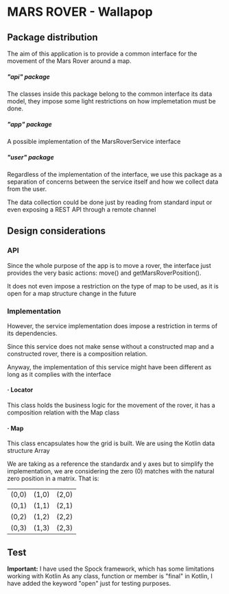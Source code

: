 # MARS ROVER - Wallapop

## Package distribution
The aim of this application is to provide a common interface for the movement
of the Mars Rover around a map.

##### "api" package
The classes inside this package belong to the common interface its data model,
they impose some light restrictions on how implemetation must be done.

##### "app" package
A possible implementation of the MarsRoverService interface

##### "user" package
Regardless of the implementation of the interface, we use this package as a separation
of concerns between the service itself and how we collect data from the user.

The data collection could be done just by reading from standard input or even exposing
a REST API through a remote channel

## Design considerations

### API
Since the whole purpose of the app is to move a rover, the interface just provides the very basic
actions: move() and getMarsRoverPosition().

It does not even impose a restriction on the type of map
to be used, as it is open for a map structure change in the future

### Implementation
However, the service implementation does impose a restriction in terms
of its dependencies.

Since this service does not make sense without a constructed map and a constructed rover,
there is a composition relation.

Anyway, the implementation of this service might have been different as long as it complies with
the interface

#### · Locator
This class holds the business logic for the movement of the rover, it has a composition relation with
the Map class

#### · Map
This class encapsulates how the grid is built. We are using the Kotlin data structure Array

We are taking as a reference the standardx and y axes but to simplify the implementation, we are
considering the zero (0) matches with the natural zero position in a matrix. That is:

|       |       |       |
|-------|-------|-------|
| (0,0) | (1,0) | (2,0) |
| (0,1) | (1,1) | (2,1) |
| (0,2) | (1,2) | (2,2) |
| (0,3) | (1,3) | (2,3) |

## Test
**Important:** I have used the Spock framework, which has some limitations working with Kotlin
As any class, function or member is "final" in Kotlin, I have added the keyword "open" just for
testing purposes.